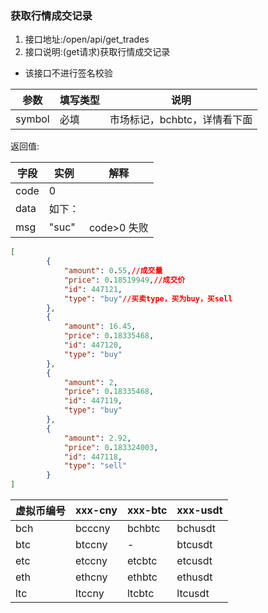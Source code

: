 ### 获取行情成交记录

1. 接口地址:/open/api/get_trades
2. 接口说明:(get请求)获取行情成交记录

* 该接口不进行签名校验

| 参数   | 填写类型 | 说明                         |
| ------ | -------- | ---------------------------- |
| symbol | 必填     | 市场标记，bchbtc，详情看下面 |

返回值:

| 字段 | 实例   | 解释        |
| ---- | ------ | ----------- |
| code | 0      |             |
| data | 如下： |             |
| msg  | "suc"  | code>0 失败 |
```json
[
        {
            "amount": 0.55,//成交量
            "price": 0.18519949,//成交价
            "id": 447121,
            "type": "buy"//买卖type，买为buy，买sell
        },
        {
            "amount": 16.45,
            "price": 0.18335468,
            "id": 447120,
            "type": "buy"
        },
        {
            "amount": 2,
            "price": 0.18335468,
            "id": 447119,
            "type": "buy"
        },
        {
            "amount": 2.92,
            "price": 0.183324003,
            "id": 447118,
            "type": "sell"
        }
]
```
| 虚拟币编号 | xxx-cny | xxx-btc | xxx-usdt |
| ---------- | ------- | ------- | -------- |
| bch        | bcccny  | bchbtc  | bchusdt  |
| btc        | btccny  | -       | btcusdt  |
| etc        | etccny  | etcbtc  | etcusdt  |
| eth        | ethcny  | ethbtc  | ethusdt  |
| ltc        | ltccny  | ltcbtc  | ltcusdt  |

